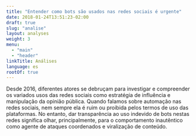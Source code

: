 ```yaml
---
title: "Entender como bots são usados nas redes sociais é urgente"
date: 2018-01-24T13:51:23-02:00
draft: true
slug: "analise"
layout: analyses
weight: 3
menu:
  - "main"
  - "header"
linkTitle: Análises
language: es
rootOf: true
---
```

Desde 2016, diferentes atores se debruçam para investigar e compreender os variados usos das redes sociais como estratégia de influência e manipulação da opinião pública. Quando falamos sobre automação nas redes sociais, nem sempre ela é ruim ou proibida pelos termos de uso das plataformas. No entanto, dar transparência ao uso indevido de bots nestas redes significa olhar, principalmente, para o comportamento inautêntico como agente de ataques coordenados e viralização de conteúdo.

